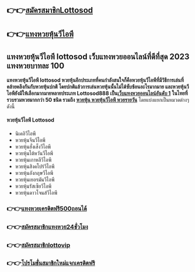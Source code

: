 ## **👉👉**[**สมัครสมาชิกLottosod**](https://bit.ly/347MBkH)

## **👉👉**[**แทงหวยหุ้นวีไอพี**](https://bit.ly/347MBkH)

## **แทงหวยหุ้นวีไอพี lottosod เว็บ**แทงหวยออนไลน์ที่ดีที่สุด 2023 แทงหวยบาทละ 100

**แทงหวยหุ้นวีไอพี lottosod หวยหุ้นอีกประเภทที่คนกำลังสนใจก็คือหวยหุ้นวีไอพีที่มีวิธีการเล่นที่คล้ายคลึงกันกับหวยหุ้นปกติ โดยปกติแล้วการเล่นหวยหุ้นนั้นไม่ได้ซับซ้อนอะไรมากมาย และหวยหุ้นวีไอพียังมีให้เลือกมากมายหลายประเภท Lottosod888 เป็น**[**เว็บแทงหวยออนไลน์อันดับ 1**](https://bit.ly/347MBkH) **ในไทยที่รวบรวมหวยมากกว่า 50 ชนิด รวมถึง** [**หวยหุ้น หวยหุ้นวีไอพี หวยรายวัน**](https://bit.ly/347MBkH) โดยแบ่งแยกเป็นหมวดต่างๆ ดังนี้ 

#### **หวยหุ้นวีไอพี** Lottosod

*   นิเคอิวีไอพี 
*   หวยหุ้นจีนวีไอพี 
*   หวยหุ้นฮั่งเส็งวีไอพี 
*   หวยหุ้นไต้หวันวีไอพี 
*   หวยหุ้นเกาหลีวีไอพี 
*   หวยหุ้นสิงคโปร์วีไอพี 
*   หวยหุ้นอังกฤษวีไอพี 
*   หวยหุ้นเยอรมันวีไอพี 
*   หวยหุ้นรัสเซียวีไอพี 
*   หวยหุ้นดาวโจนส์วีไอพี

### **👉👉**[**แทงหวยเครดิตฟรี500ถอนได้**](https://bit.ly/347MBkH)

### **👉👉**[**สมัครสมาชิกแทงหวย24ชั่วโมง**](https://bit.ly/347MBkH)

### **👉👉**[**สมัครสมาชิกlottovip**](https://bit.ly/347MBkH)

### **👉👉**[**โปรโมชั่นสมาชิกใหม่แจกเครดิตฟรี**](https://bit.ly/347MBkH)
